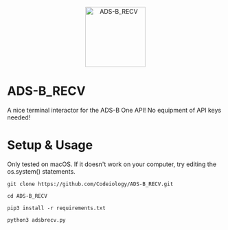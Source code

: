 <p align="center">
  <img alt="ADS-B_RECV" src="https://public.nrao.edu/wp-content/themes/nrao/img/vla-features.png" height="140"/>
</p>

# ADS-B_RECV

A nice terminal interactor for the ADS-B One API! No equipment of API keys needed!

# Setup & Usage

Only tested on macOS. If it doesn't work on your computer, try editing the os.system() statements.

`git clone https://github.com/Codeiology/ADS-B_RECV.git`

`cd ADS-B_RECV`

`pip3 install -r requirements.txt`

`python3 adsbrecv.py`
